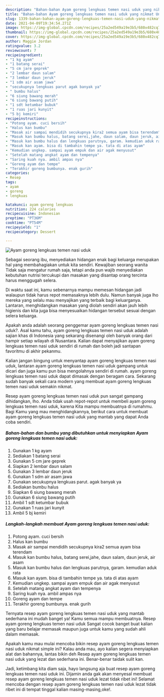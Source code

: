 ```yaml
---
description: "Bahan-bahan Ayam goreng lengkuas temen nasi uduk yang nikmat Untuk Jualan"
title: "Bahan-bahan Ayam goreng lengkuas temen nasi uduk yang nikmat Untuk Jualan"
slug: 1339-bahan-bahan-ayam-goreng-lengkuas-temen-nasi-uduk-yang-nikmat-untuk-jualan
date: 2021-04-09T19:34:54.271Z
image: https://img-global.cpcdn.com/recipes/25a2ed549a19e3b5/680x482cq70/ayam-goreng-lengkuas-temen-nasi-uduk-foto-resep-utama.jpg
thumbnail: https://img-global.cpcdn.com/recipes/25a2ed549a19e3b5/680x482cq70/ayam-goreng-lengkuas-temen-nasi-uduk-foto-resep-utama.jpg
cover: https://img-global.cpcdn.com/recipes/25a2ed549a19e3b5/680x482cq70/ayam-goreng-lengkuas-temen-nasi-uduk-foto-resep-utama.jpg
author: Maggie Jordan
ratingvalue: 3.2
reviewcount: 7
recipeingredient:
- "1 kg ayam"
- "1 batang serai"
- "5 cm jare geprek"
- "2 lembar daun salam"
- "3 lembar daun jeruk"
- "1 sdm air asam jawa"
- "secukupnya lengkuas parut agak banyak ya"
- " bumbu halus"
- "6 siung bawang merah"
- "6 siung bawang putih"
- "1 sdt ketumbar bubuk"
- "1 ruas jari kunyit"
- "5 bj kemiri"
recipeinstructions:
- "Potong ayam. cuci bersih"
- "Halus kan bumbu"
- "Masak air sampai mendidih secukupnya kira2 semua ayam bisa terendam"
- "Masuk kan bumbu halus, batang serei,jahe, daun salam, daun jeruk, air asam"
- "Masuk kan bumbu halus dan lengkuas parutnya, garam. kemudian aduk rata"
- "Masuk kan ayam. bisa di tambahin tempe ya. tata di atas ayam"
- "Kemudian ungkep. sampai ayam empuk dan air agak menyusut"
- "Setelah matang angkat ayam dan tempenya"
- "Saring kuah nya. ambil ampas nya"
- "Goreng ayam dan tempe"
- "Terakhir goreng bumbunya. enak gurih"
categories:
- Resep
tags:
- ayam
- goreng
- lengkuas

katakunci: ayam goreng lengkuas 
nutrition: 224 calories
recipecuisine: Indonesian
preptime: "PT36M"
cooktime: "PT54M"
recipeyield: "1"
recipecategory: Dessert

---
```



![Ayam goreng lengkuas temen nasi uduk](https://img-global.cpcdn.com/recipes/25a2ed549a19e3b5/680x482cq70/ayam-goreng-lengkuas-temen-nasi-uduk-foto-resep-utama.jpg)

Sebagai seorang ibu, menyediakan hidangan enak bagi keluarga merupakan hal yang membahagiakan untuk kita sendiri. Kewajiban seorang  wanita Tidak saja mengatur rumah saja, tetapi anda pun wajib menyediakan kebutuhan nutrisi tercukupi dan masakan yang disantap orang tercinta harus menggugah selera.

Di waktu  saat ini, kamu sebenarnya mampu memesan hidangan jadi walaupun tidak harus repot memasaknya lebih dulu. Namun banyak juga lho mereka yang selalu mau menyajikan yang terbaik bagi keluarganya. Lantaran, menghidangkan masakan yang diolah sendiri akan jauh lebih higienis dan kita juga bisa menyesuaikan hidangan tersebut sesuai dengan selera keluarga. 



Apakah anda adalah seorang penggemar ayam goreng lengkuas temen nasi uduk?. Asal kamu tahu, ayam goreng lengkuas temen nasi uduk adalah sajian khas di Indonesia yang sekarang disenangi oleh banyak orang dari hampir setiap wilayah di Nusantara. Kalian dapat menyajikan ayam goreng lengkuas temen nasi uduk sendiri di rumah dan boleh jadi santapan favoritmu di akhir pekanmu.

Kalian jangan bingung untuk menyantap ayam goreng lengkuas temen nasi uduk, lantaran ayam goreng lengkuas temen nasi uduk gampang untuk dicari dan juga kamu pun bisa mengolahnya sendiri di rumah. ayam goreng lengkuas temen nasi uduk dapat dimasak dengan beragam cara. Sekarang sudah banyak sekali cara modern yang membuat ayam goreng lengkuas temen nasi uduk semakin nikmat.

Resep ayam goreng lengkuas temen nasi uduk pun sangat gampang dihidangkan, lho. Anda tidak usah repot-repot untuk membeli ayam goreng lengkuas temen nasi uduk, karena Kita mampu membuatnya di rumahmu. Bagi Kamu yang mau menghidangkannya, berikut cara untuk membuat ayam goreng lengkuas temen nasi uduk yang mantab yang dapat Anda coba sendiri.

<!--inarticleads1-->

##### Bahan-bahan dan bumbu yang dibutuhkan untuk menyiapkan Ayam goreng lengkuas temen nasi uduk:

1. Gunakan 1 kg ayam
1. Sediakan 1 batang serai
1. Gunakan 5 cm jare geprek
1. Siapkan 2 lembar daun salam
1. Gunakan 3 lembar daun jeruk
1. Gunakan 1 sdm air asam jawa
1. Gunakan secukupnya lengkuas parut. agak banyak ya
1. Sediakan  bumbu halus
1. Siapkan 6 siung bawang merah
1. Gunakan 6 siung bawang putih
1. Ambil 1 sdt ketumbar bubuk
1. Gunakan 1 ruas jari kunyit
1. Ambil 5 bj kemiri




<!--inarticleads2-->

##### Langkah-langkah membuat Ayam goreng lengkuas temen nasi uduk:

1. Potong ayam. cuci bersih
1. Halus kan bumbu
1. Masak air sampai mendidih secukupnya kira2 semua ayam bisa terendam
1. Masuk kan bumbu halus, batang serei,jahe, daun salam, daun jeruk, air asam
1. Masuk kan bumbu halus dan lengkuas parutnya, garam. kemudian aduk rata
1. Masuk kan ayam. bisa di tambahin tempe ya. tata di atas ayam
1. Kemudian ungkep. sampai ayam empuk dan air agak menyusut
1. Setelah matang angkat ayam dan tempenya
1. Saring kuah nya. ambil ampas nya
1. Goreng ayam dan tempe
1. Terakhir goreng bumbunya. enak gurih




Ternyata resep ayam goreng lengkuas temen nasi uduk yang mantab sederhana ini mudah banget ya! Kamu semua mampu membuatnya. Resep ayam goreng lengkuas temen nasi uduk Sangat cocok banget buat kalian yang baru belajar memasak maupun juga untuk kamu yang sudah ahli dalam memasak.

Apakah kamu mau mulai mencoba bikin resep ayam goreng lengkuas temen nasi uduk nikmat simple ini? Kalau anda mau, ayo kalian segera menyiapkan alat dan bahannya, lantas bikin deh Resep ayam goreng lengkuas temen nasi uduk yang lezat dan sederhana ini. Benar-benar taidak sulit kan. 

Jadi, ketimbang kita diam saja, hayo langsung aja buat resep ayam goreng lengkuas temen nasi uduk ini. Dijamin anda gak akan menyesal membuat resep ayam goreng lengkuas temen nasi uduk lezat tidak ribet ini! Selamat mencoba dengan resep ayam goreng lengkuas temen nasi uduk lezat tidak ribet ini di tempat tinggal kalian masing-masing,oke!.

